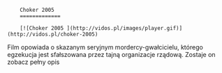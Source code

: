 
        Choker 2005 
        =============
        
        [![Choker 2005 ](http://vidos.pl/images/player.gif)](http://vidos.pl/choker-2005)
        
        
 Film opowiada o skazanym seryjnym mordercy-gwałcicielu, którego egzekucja jest sfałszowana przez tajną organizacje rządową. Zostaje on zobacz pełny opis
    
